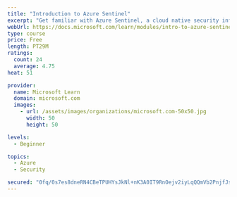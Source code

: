 ```yaml
---
title: "Introduction to Azure Sentinel"
excerpt: "Get familiar with Azure Sentinel, a cloud native security information and event management (SIEM) service."
webUrl: https://docs.microsoft.com/learn/modules/intro-to-azure-sentinel/
type: course
price: Free
length: PT29M
ratings:
  count: 24
  average: 4.75
heat: 51

provider:
  name: Microsoft Learn
  domain: microsoft.com
  images:
    - url: /assets/images/organizations/microsoft.com-50x50.jpg
      width: 50
      height: 50

levels:
  - Beginner

topics:
  - Azure
  - Security

secured: "0fq/0s7es8dneRN4CBeTPUHYsJkNl+nK3A0IT9RnOejv2iyLqQQmVb2PnjfJsI1BjiPu7a+mvcFho+abxsWAAOey2+YEFRPzMqKe0+EhL78tZ26GFUUwZjvoRGpcOo5GBUHDA3TkAuDJB/7VvLF8L1Qa68M0yQ7vL48pdxxkRbmCi2XcJgpGw/tJ2ZCEW+oNjXdR75HVI85bybS/3QnGfJx35MZ82OoLqT6QREexe9lA1NO+pWWtFIIz6PXjCZNwOspAKRS1tCsQ0JMyqzzBO3esuBp0d6+bbhkj42PLVm/A7yyFtLvroucm/g0FbhQqsTVinexL49faKvOzk36i3TGy2nNS5/66fPnA1XnuhTu7j6Y3hT6JxYYFGy+9QvY0z0Awqis7DF6Q4gl15o3sKn2Cq1DyEisw/i/uX9Btiko=;S9MI+K0hAb/CRJ5yT5tlMw=="
---
```


